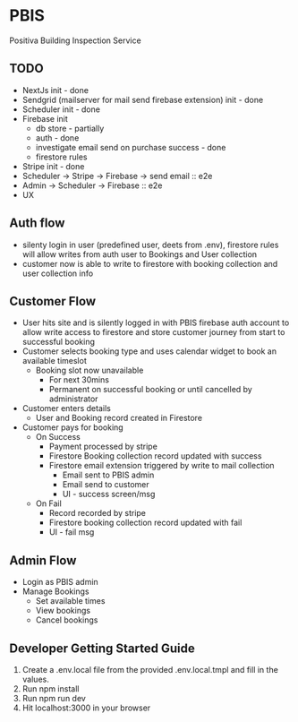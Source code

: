# PBIS
Positiva Building Inspection Service

## TODO
- NextJs init - done
- Sendgrid (mailserver for mail send firebase extension) init - done
- Scheduler init - done
- Firebase init
  - db store - partially
  - auth - done
  - investigate email send on purchase success - done
  - firestore rules
- Stripe init - done
- Scheduler -> Stripe -> Firebase -> send email :: e2e
- Admin -> Scheduler -> Firebase :: e2e
- UX 

## Auth flow
- silenty login in user (predefined user, deets from .env), firestore rules will allow writes from auth user to Bookings and User collection
- customer now is able to write to firestore with booking collection and user collection info

## Customer Flow
- User hits site and is silently logged in with PBIS firebase auth account to allow write access to firestore and store customer journey from start to successful booking
- Customer selects booking type and uses calendar widget to book an available timeslot
  - Booking slot now unavailable
    - For next 30mins 
    - Permanent on successful booking or until cancelled by administrator
- Customer enters details
  - User and Booking record created in Firestore
- Customer pays for booking
  - On Success 
    - Payment processed by stripe
    - Firestore Booking collection record updated with success
    - Firestore email extension triggered by write to mail collection
      - Email sent to PBIS admin
      - Email send to customer
      - UI - success screen/msg
  - On Fail 
    - Record recorded by stripe
    - Firestore booking collection record updated with fail
    - UI - fail msg

## Admin Flow
- Login as PBIS admin
- Manage Bookings
  - Set available times
  - View bookings
  - Cancel bookings

## Developer Getting Started Guide
1. Create a .env.local file from the provided .env.local.tmpl and fill in the values. 
2. Run npm install
3. Run npm run dev 
4. Hit localhost:3000 in your browser
